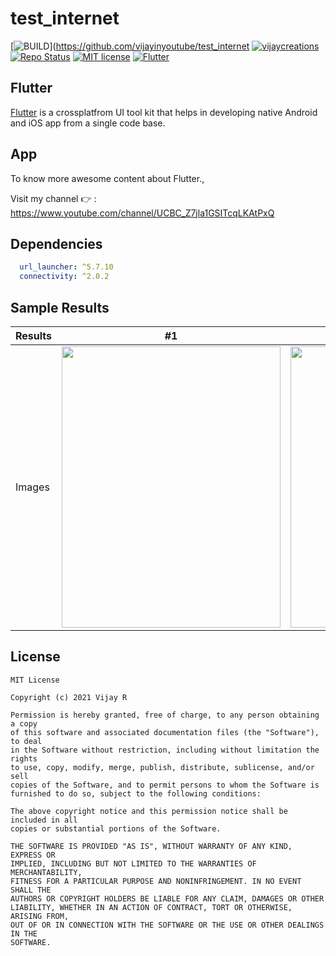 # test_internet

[![BUILD](https://img.shields.io/badge/Build-Passing-<COLOR>.svg)](https://github.com/vijayinyoutube/test_internet
[![vijaycreations](https://img.shields.io/badge/Follow_me-vijaycreations-orange.svg?&logo=youtube&logoColor=orange)](https://www.youtube.com/channel/UCBC_Z7jla1GSITcqLKAtPxQ)
[![Repo Status](https://img.shields.io/badge/RepoStatus-Active-blueviolet.svg)](https://github.com/vijayinyoutube/test_internet)
[![MIT license](https://img.shields.io/badge/License-MIT-red.svg)](https://github.com/vijayinyoutube/test_internet)
[![Flutter](https://img.shields.io/badge/_Flutter_-App-grey.svg?&logo=Flutter&logoColor=white&labelColor=blue)](https://github.com/vijayinyoutube/test_internet)

## Flutter
[Flutter](https://flutter.dev/) is a crossplatfrom UI tool kit that helps in developing native Android and iOS app from a single code base.



## App

To know more awesome content about Flutter., 

Visit my channel 👉 : https://www.youtube.com/channel/UCBC_Z7jla1GSITcqLKAtPxQ


## Dependencies

```pubspec.yaml
  url_launcher: ^5.7.10
  connectivity: ^2.0.2
```


## Sample Results

Results | #1 | #2 |
--- | --- | --- |
Images | <img src="https://user-images.githubusercontent.com/58719230/108622265-937aa100-745d-11eb-852d-fe38f541c45e.png" width="350" height="450"> | <img src="https://user-images.githubusercontent.com/58719230/108622267-94abce00-745d-11eb-821b-5024c6e971b2.png" width="350" height="450"> |

## License

```
MIT License

Copyright (c) 2021 Vijay R

Permission is hereby granted, free of charge, to any person obtaining a copy
of this software and associated documentation files (the "Software"), to deal
in the Software without restriction, including without limitation the rights
to use, copy, modify, merge, publish, distribute, sublicense, and/or sell
copies of the Software, and to permit persons to whom the Software is
furnished to do so, subject to the following conditions:

The above copyright notice and this permission notice shall be included in all
copies or substantial portions of the Software.

THE SOFTWARE IS PROVIDED "AS IS", WITHOUT WARRANTY OF ANY KIND, EXPRESS OR
IMPLIED, INCLUDING BUT NOT LIMITED TO THE WARRANTIES OF MERCHANTABILITY,
FITNESS FOR A PARTICULAR PURPOSE AND NONINFRINGEMENT. IN NO EVENT SHALL THE
AUTHORS OR COPYRIGHT HOLDERS BE LIABLE FOR ANY CLAIM, DAMAGES OR OTHER
LIABILITY, WHETHER IN AN ACTION OF CONTRACT, TORT OR OTHERWISE, ARISING FROM,
OUT OF OR IN CONNECTION WITH THE SOFTWARE OR THE USE OR OTHER DEALINGS IN THE
SOFTWARE.
```
